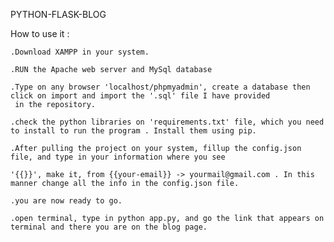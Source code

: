 PYTHON-FLASK-BLOG 

How to use it : 

    .Download XAMPP in your system.

    .RUN the Apache web server and MySql database

    .Type on any browser 'localhost/phpmyadmin', create a database then click on import and import the '.sql' file I have provided
     in the repository. 
    
    .check the python libraries on 'requirements.txt' file, which you need to install to run the program . Install them using pip.
    
    .After pulling the project on your system, fillup the config.json file, and type in your information where you see  
    
    '{{}}', make it, from {{your-email}} -> yourmail@gmail.com . In this manner change all the info in the config.json file. 
    
    .you are now ready to go.
    
    .open terminal, type in python app.py, and go the link that appears on terminal and there you are on the blog page. 